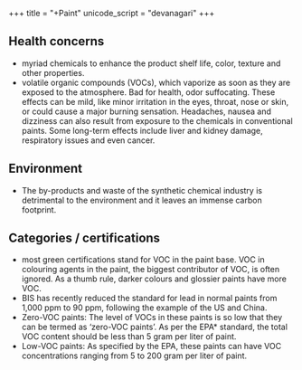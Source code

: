 +++
title = "+Paint"
unicode_script = "devanagari"
+++

## Health concerns
- myriad chemicals to enhance the product shelf life, color, texture and other properties.
- volatile organic compounds (VOCs), which vaporize as soon as they are exposed to the atmosphere. Bad for health, odor suffocating. These effects can be mild, like minor irritation in the eyes, throat, nose or skin, or could cause a major burning sensation. Headaches, nausea and dizziness can also result from exposure to the chemicals in conventional paints. Some long-term effects include liver and kidney damage, respiratory issues and even cancer. 

## Environment
- The by-products and waste of the synthetic chemical industry is detrimental to the environment and it leaves an immense carbon footprint.

## Categories / certifications
- most green certifications stand for VOC in the paint base. VOC in colouring agents in the paint, the biggest contributor of VOC, is often ignored. As a thumb rule, darker colours and glossier paints have more VOC.
- BIS has recently reduced the standard for lead in normal paints from 1,000 ppm to 90 ppm, following the example of the US and China.
- Zero-VOC paints: The level of VOCs in these paints is so low that they can be termed as ‘zero-VOC paints’. As per the EPA* standard, the total VOC content should be less than 5 gram per liter of paint.
- Low-VOC paints: As specified by the EPA, these paints can have VOC concentrations ranging from 5 to 200 gram per liter of paint.
